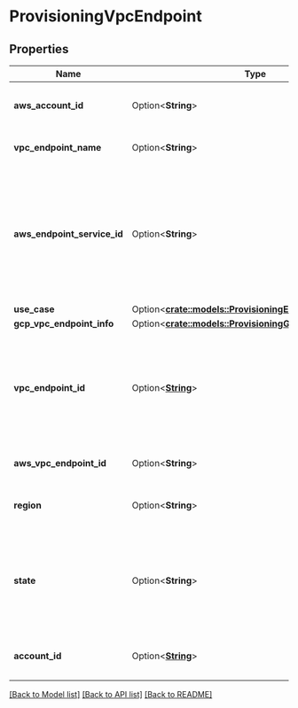 # ProvisioningVpcEndpoint

## Properties

Name | Type | Description | Notes
------------ | ------------- | ------------- | -------------
**aws_account_id** | Option<**String**> | The AWS Account in which the VPC endpoint object exists. | [optional]
**vpc_endpoint_name** | Option<**String**> | The human-readable name of the storage configuration. | [optional]
**aws_endpoint_service_id** | Option<**String**> | The ID of the Databricks [endpoint service](https://Docsaws.amazon.com/vpc/latest/privatelink/endpoint-service.html) that this VPC endpoint is connected to. For a list of endpoint service IDs for each supported AWS region, see the [Databricks PrivateLink documentation](https://docs.databricks.com/administration-guide/cloud-configurations/aws/privatelink.html). | [optional]
**use_case** | Option<[**crate::models::ProvisioningEndpointUseCase**](ProvisioningEndpointUseCase.md)> |  | [optional]
**gcp_vpc_endpoint_info** | Option<[**crate::models::ProvisioningGcpVpcEndpointInfo**](ProvisioningGcpVpcEndpointInfo.md)> |  | [optional]
**vpc_endpoint_id** | Option<[**String**](String.md)> | Databricks VPC endpoint ID. This is the Databricks-specific name of the VPC endpoint. Do not confuse this with the `aws_vpc_endpoint_id`, which is the ID within AWS of the VPC endpoint. | [optional]
**aws_vpc_endpoint_id** | Option<**String**> | The ID of the VPC endpoint object in AWS. | [optional]
**region** | Option<**String**> | The AWS region in which this VPC endpoint object exists. | [optional]
**state** | Option<**String**> | The current state (such as `available` or `rejected`) of the VPC endpoint. Derived from AWS. For the full set of values, see [AWS DescribeVpcEndpoint documentation](https://Docsaws.amazon.com/cli/latest/reference/ec2/describe-vpc-endpoints.html). | [optional]
**account_id** | Option<[**String**](String.md)> | The Databricks account ID that hosts the VPC endpoint configuration. | [optional]

[[Back to Model list]](../README.md#documentation-for-models) [[Back to API list]](../README.md#documentation-for-api-endpoints) [[Back to README]](../README.md)


